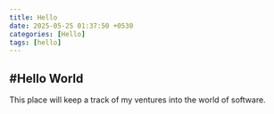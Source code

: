 ```yaml
---
title: Hello
date: 2025-05-25 01:37:50 +0530
categories: [Hello]
tags: [hello]
---
```

## #Hello World
This place will keep a track of my ventures into the world of software.
